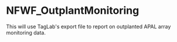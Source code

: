 # NFWF_OutplantMonitoring
This will use TagLab's export file to report on outplanted APAL array monitoring data. 
